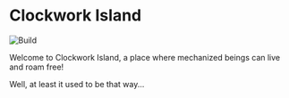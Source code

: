 # Clockwork Island
![Build](https://github.com/dakatk/clockwork-island/workflows/CMake/badge.svg)


Welcome to Clockwork Island, a place where mechanized beings can live and roam free!


Well, at least it used to be that way...
